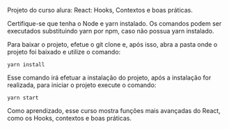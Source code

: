 Projeto do curso alura: React: Hooks, Contextos e boas práticas.

Certifique-se que tenha o Node e yarn instalado. Os comandos podem ser executados substituindo yarn por npm, caso não possua yarn instalado.

Para baixar o projeto, efetue o git clone e, após isso, abra a pasta onde o projeto foi baixado e utilize o comando:

`yarn install`

Esse comando irá efetuar a instalação do projeto, após a instalação for realizada, para iniciar o projeto execute o comando:

`yarn start`


Como aprendizado, esse curso mostra funções mais avançadas do React, como os Hooks, contextos e boas práticas.

